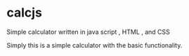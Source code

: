 # calcjs
Simple calculator written in java script , HTML , and CSS

Simply this is a simple calculator with the basic functionality.
